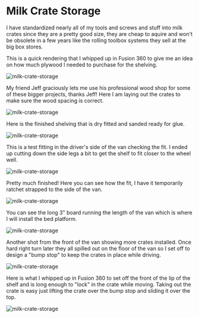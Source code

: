 # Milk Crate Storage

I have standardized nearly all of my tools and screws and stuff into milk crates since they are a pretty good size, they are cheap to aquire and won't be obsolete in a few years like the rolling toolbox systems they sell at the big box stores.


This is a quick rendering that I whipped up in Fusion 360 to give me an idea on how much plywood I needed to purchase for the shelving.

![milk-crate-storage](assets/milk-crate-storage-01.JPG)

My friend Jeff graciously lets me use his professional wood shop for some of these bigger projects, thanks Jeff! Here I am laying out the crates to make sure the wood spacing is correct.

![milk-crate-storage](assets/milk-crate-storage-02.JPG)

Here is the finished shelving that is dry fitted and sanded ready for glue.

![milk-crate-storage](assets/milk-crate-storage-03.JPG)

This is a test fitting in the driver's side of the van checking the fit. I ended up cutting down the side legs a bit to get the shelf to fit closer to the wheel well.

![milk-crate-storage](assets/milk-crate-storage-04.JPG)

Pretty much finished! Here you can see how the fit, I have it temporarily ratchet strapped to the side of the van.

![milk-crate-storage](assets/milk-crate-storage-05.JPG)

You can see the long 3" board running the length of the van which is where I will install the bed platform.

![milk-crate-storage](assets/milk-crate-storage-06.JPG)

Another shot from the front of the van showing more crates installed. Once hard right turn later they all spilled out on the floor of the van so I set off to design a "bump stop" to keep the crates in place while driving.

![milk-crate-storage](assets/milk-crate-storage-07.JPG)

Here is what I whipped up in Fusion 360 to set off the front of the lip of the shelf and is long enough to "lock" in the crate while moving. Taking out the crate is easy just lifting the crate over the bump stop and sliding it over the top.

![milk-crate-storage](assets/milk-crate-storage-08.JPG)